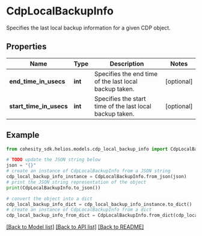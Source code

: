 # CdpLocalBackupInfo

Specifies the last local backup information for a given CDP object.

## Properties

Name | Type | Description | Notes
------------ | ------------- | ------------- | -------------
**end_time_in_usecs** | **int** | Specifies the end time of the last local backup taken. | [optional] 
**start_time_in_usecs** | **int** | Specifies the start time of the last local backup taken. | [optional] 

## Example

```python
from cohesity_sdk.helios.models.cdp_local_backup_info import CdpLocalBackupInfo

# TODO update the JSON string below
json = "{}"
# create an instance of CdpLocalBackupInfo from a JSON string
cdp_local_backup_info_instance = CdpLocalBackupInfo.from_json(json)
# print the JSON string representation of the object
print(CdpLocalBackupInfo.to_json())

# convert the object into a dict
cdp_local_backup_info_dict = cdp_local_backup_info_instance.to_dict()
# create an instance of CdpLocalBackupInfo from a dict
cdp_local_backup_info_from_dict = CdpLocalBackupInfo.from_dict(cdp_local_backup_info_dict)
```
[[Back to Model list]](../README.md#documentation-for-models) [[Back to API list]](../README.md#documentation-for-api-endpoints) [[Back to README]](../README.md)


